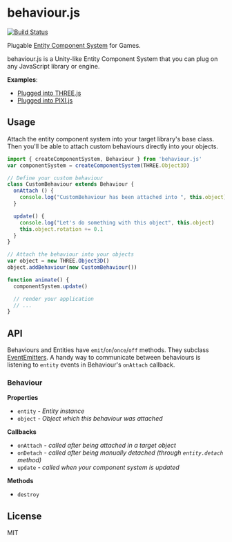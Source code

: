behaviour.js
===

[![Build Status](https://secure.travis-ci.org/gamestdio/behaviour.js.png?branch=master)](http://travis-ci.org/gamestdio/behaviour.js)

Plugable [Entity Component System](https://en.wikipedia.org/wiki/Entity_component_system) for Games.

behaviour.js is a Unity-like Entity Component System that you can plug on any
JavaScript library or engine.

**Examples**:

- [Plugged into THREE.js](http://gamestdio.github.io/behaviour.js/three.html)
- [Plugged into PIXI.js](http://gamestdio.github.io/behaviour.js/pixi.html)

Usage
---

Attach the entity component system into your target library's base class. Then
you'll be able to attach custom behaviours directly into your objects.

```javascript
import { createComponentSystem, Behaviour } from 'behaviour.js'
var componentSystem = createComponentSystem(THREE.Object3D)

// Define your custom behaviour
class CustomBehaviour extends Behaviour {
  onAttach () {
    console.log("CustomBehaviour has been attached into ", this.object)
  }

  update() {
    console.log("Let's do something with this object", this.object)
    this.object.rotation += 0.1
  }
}

// Attach the behaviour into your objects
var object = new THREE.Object3D()
object.addBehaviour(new CustomBehaviour())

function animate() {
  componentSystem.update()

  // render your application
  // ...
}
```

API
---

Behaviours and Entities have `emit`/`on`/`once`/`off` methods. They subclass
[EventEmitters](https://github.com/scottcorgan/tiny-emitter#instance-methods).
A handy way to communicate between behaviours is listening to `entity` events in
Behaviour's `onAttach` callback.

### Behaviour

**Properties**

- `entity` - *Entity instance*
- `object` - *Object which this behaviour was attached*

**Callbacks**

- `onAttach` - *called after being attached in a target object*
- `onDetach` - *called after being manually detached (through `entity.detach` method)*
- `update` - *called when your component system is updated*

**Methods**

- `destroy`

License
---

MIT
